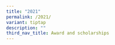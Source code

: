 ```yaml
---
title: "2021"
permalink: /2021/
variant: tiptap
description: ""
third_nav_title: Award and scholarships
---
```

